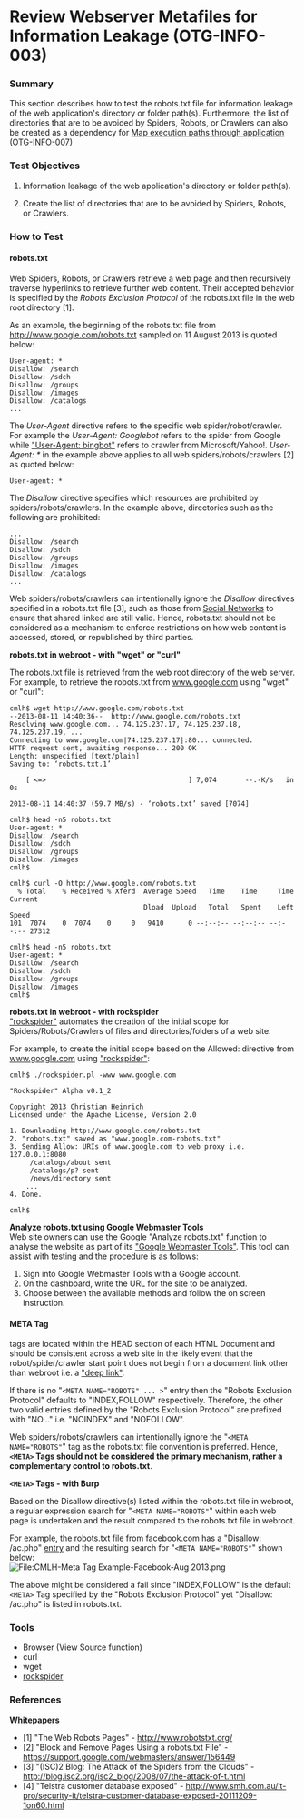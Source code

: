 # Review Webserver Metafiles for Information Leakage (OTG-INFO-003)


### Summary
This section describes how to test the robots.txt file for information leakage of the web application's directory or folder path(s).  Furthermore, the list of directories that are to be avoided by Spiders, Robots, or Crawlers can also be created as a dependency for [Map execution paths through application (OTG-INFO-007)](https://www.owasp.org/index.php/Map_execution_paths_through_application_%28OTG-INFO-007%29)


### Test Objectives
1. Information leakage of the web application's directory or folder path(s).

2. Create the list of directories that are to be avoided by Spiders, Robots, or Crawlers.


### How to Test
#### robots.txt
Web Spiders, Robots, or Crawlers retrieve a web page and then recursively traverse hyperlinks to retrieve further web content. Their accepted behavior is specified by the *Robots Exclusion Protocol* of the robots.txt file in the web root directory [1].
<br>

As an example, the beginning of the robots.txt file from http://www.google.com/robots.txt sampled on 11 August 2013 is quoted below:
```
User-agent: *
Disallow: /search
Disallow: /sdch
Disallow: /groups
Disallow: /images
Disallow: /catalogs
...
```


The *User-Agent* directive refers to the specific web spider/robot/crawler.  For example the *User-Agent: Googlebot* refers to the spider from Google while ["User-Agent: bingbot"](http://www.bing.com/blogs/site_blogs/b/webmaster/archive/2010/06/28/bing-crawler-bingbot-on-the-horizon.aspx) refers to crawler from Microsoft/Yahoo!.  *User-Agent: \** in the example above applies to all web spiders/robots/crawlers [2] as quoted below:
```
User-agent: *
```


The *Disallow* directive specifies which resources are prohibited by spiders/robots/crawlers. In the example above, directories such as the following are prohibited:
```
...
Disallow: /search
Disallow: /sdch
Disallow: /groups
Disallow: /images
Disallow: /catalogs
...
```


Web spiders/robots/crawlers can intentionally ignore the *Disallow* directives specified in a robots.txt file [3], such as those from [Social Networks](https://www.htbridge.com/news/social_networks_can_robots_violate_user_privacy.html) to ensure that shared linked are still valid.  Hence, robots.txt should not be considered as a mechanism to enforce restrictions on how web content is accessed, stored, or republished by third parties.
<br>

**robots.txt in webroot - with "wget" or "curl"**<br>

The robots.txt file is retrieved from the web root directory of the web server. For example, to retrieve the robots.txt from www.google.com using "wget" or "curl":
```
cmlh$ wget http://www.google.com/robots.txt
--2013-08-11 14:40:36--  http://www.google.com/robots.txt
Resolving www.google.com... 74.125.237.17, 74.125.237.18, 74.125.237.19, ...
Connecting to www.google.com|74.125.237.17|:80... connected.
HTTP request sent, awaiting response... 200 OK
Length: unspecified [text/plain]
Saving to: ‘robots.txt.1’

    [ <=>                                   ] 7,074       --.-K/s   in 0s

2013-08-11 14:40:37 (59.7 MB/s) - ‘robots.txt’ saved [7074]

cmlh$ head -n5 robots.txt
User-agent: *
Disallow: /search
Disallow: /sdch
Disallow: /groups
Disallow: /images
cmlh$
```
```
cmlh$ curl -O http://www.google.com/robots.txt
  % Total    % Received % Xferd  Average Speed   Time    Time     Time  Current
                                 Dload  Upload   Total   Spent    Left  Speed
101  7074    0  7074    0     0   9410      0 --:--:-- --:--:-- --:--:-- 27312

cmlh$ head -n5 robots.txt
User-agent: *
Disallow: /search
Disallow: /sdch
Disallow: /groups
Disallow: /images
cmlh$
```


**robots.txt in webroot - with rockspider**<br>
["rockspider"] automates the creation of the initial scope for Spiders/Robots/Crawlers of files and directories/folders of a web site.


For example, to create the initial scope based on the Allowed: directive from www.google.com using ["rockspider"]:
```
cmlh$ ./rockspider.pl -www www.google.com

"Rockspider" Alpha v0.1_2

Copyright 2013 Christian Heinrich
Licensed under the Apache License, Version 2.0

1. Downloading http://www.google.com/robots.txt
2. "robots.txt" saved as "www.google.com-robots.txt"
3. Sending Allow: URIs of www.google.com to web proxy i.e. 127.0.0.1:8080
	 /catalogs/about sent
	 /catalogs/p? sent
	 /news/directory sent
	...
4. Done.

cmlh$
```
["rockspider"]: https://github.com/cmlh/rockspider/releases

**Analyze robots.txt using Google Webmaster Tools**<br>
Web site owners can use the Google "Analyze robots.txt" function to analyse the website as part of its ["Google Webmaster Tools"](https://www.google.com/webmasters/tools). This tool can assist with testing and the procedure is as follows:

1. Sign into Google Webmaster Tools with a Google account.<br>
2. On the dashboard, write the URL for the site to be analyzed.<br>
3. Choose between the available methods and follow the on screen instruction.<br>


#### META Tag

<META> tags are located within the HEAD section of each HTML Document and should be consistent across a web site in the likely event that the robot/spider/crawler start point does not begin from a document link other than webroot i.e. a ["deep link"](http://en.wikipedia.org/wiki/Deep_linking).


If there is no "`<META NAME="ROBOTS" ... >`" entry then the "Robots Exclusion Protocol" defaults to "INDEX,FOLLOW" respectively.  Therefore, the other two valid entries defined by the "Robots Exclusion Protocol" are prefixed with "NO..." i.e. "NOINDEX" and "NOFOLLOW".


Web spiders/robots/crawlers can intentionally ignore the "`<META NAME="ROBOTS"`" tag as the robots.txt file convention is preferred.  Hence, **`<META>` Tags should not be considered the primary mechanism, rather a complementary control to robots.txt**.

**`<META>` Tags - with Burp**<br>


Based on the Disallow directive(s) listed within the robots.txt file in webroot, a regular expression search for "`<META NAME="ROBOTS"`" within each web page is undertaken and the result compared to the robots.txt file in webroot.


For example, the robots.txt file from facebook.com has a "Disallow: /ac.php" [entry](http://facebook.com/robots.txt) and the resulting search for "`<META NAME="ROBOTS"`" shown below:
<br>
![File:CMLH-Meta Tag Example-Facebook-Aug 2013.png](https://www.owasp.org/images/3/3d/CMLH-Meta_Tag_Example-Facebook-Aug_2013.png)
<br>

The above might be considered a fail since "INDEX,FOLLOW" is the default `<META>` Tag specified by the "Robots Exclusion Protocol" yet "Disallow: /ac.php" is listed in robots.txt.


### Tools

* Browser (View Source function)
* curl
* wget
* [rockspider](https://github.com/cmlh/rockspider/releases)


### References
**Whitepapers**<br>
* [1] "The Web Robots Pages" - http://www.robotstxt.org/
* [2] "Block and Remove Pages Using a robots.txt File" - https://support.google.com/webmasters/answer/156449
* [3] "(ISC)2 Blog: The Attack of the Spiders from the Clouds" - http://blog.isc2.org/isc2_blog/2008/07/the-attack-of-t.html
* [4] "Telstra customer database exposed" - http://www.smh.com.au/it-pro/security-it/telstra-customer-database-exposed-20111209-1on60.html
<br>
